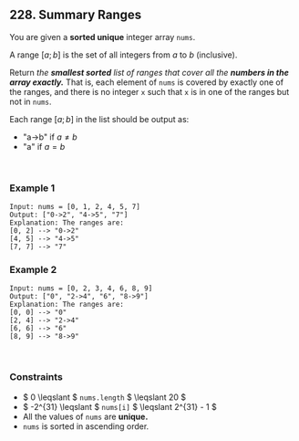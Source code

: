 ## 228. Summary Ranges

You are given a **sorted unique** integer array `nums`.  
  
A range $[a; b]$ is the set of all integers from $a$ to $b$ (inclusive).  
  
Return *the **smallest sorted** list of ranges that cover all the **numbers in the array exactly.*** That is, each element of `nums` is covered by exactly one of the ranges, and there is no integer `x` such that `x` is in one of the ranges but not in `nums`.  
  
Each range $[a; b]$ in the list should be output as:  

* "a->b" if $a \neq b$
* "a" if $a = b$

<br>

### Example 1

```
Input: nums = [0, 1, 2, 4, 5, 7]
Output: ["0->2", "4->5", "7"]
Explanation: The ranges are:
[0, 2] --> "0->2"
[4, 5] --> "4->5"
[7, 7] --> "7"
```

### Example 2

```
Input: nums = [0, 2, 3, 4, 6, 8, 9]
Output: ["0", "2->4", "6", "8->9"]
Explanation: The ranges are:
[0, 0] --> "0"
[2, 4] --> "2->4"
[6, 6] --> "6"
[8, 9] --> "8->9"
```

<br>

### Constraints

* $ 0 \leqslant $ `nums.length` $ \leqslant 20 $
* $ -2^{31} \leqslant $ `nums[i]` $ \leqslant 2^{31} - 1 $
* All the values of `nums` are **unique.**
* `nums` is sorted in ascending order.
